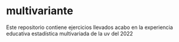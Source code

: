 # multivariante
Este repositorio contiene ejercicios llevados acabo en la experiencia educativa estadística multivariada de la uv del 2022 
